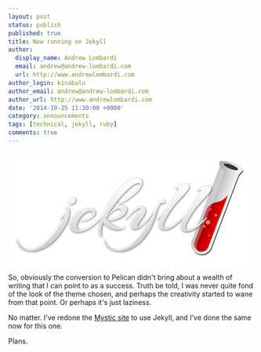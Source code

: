 ```yaml
---
layout: post
status: publish
published: true
title: Now running on Jekyll
author:
  display_name: Andrew Lombardi
  email: andrew@andrew-lombardi.com
  url: http://www.andrewlombardi.com
author_login: kinabalu
author_email: andrew@andrew-lombardi.com
author_url: http://www.andrewlombardi.com
date: '2014-10-25 11:30:00 +0000'
category: announcements
tags: [technical, jekyll, ruby]
comments: true
---
```


![jekyll_logo][]

So, obviously the conversion to Pelican didn't bring about a wealth of writing that I can point to as a success.  Truth be told, I was never quite fond of the look of the theme chosen, and perhaps the creativity started to wane from that point.  Or perhaps it's just laziness.  

No matter.  I've redone the [Mystic site][mystic] to use Jekyll, and I've done the same now for this one.  

Plans.

[jekyll_logo]: /images/blog/jekyll-logo-2x.png
[mystic]: http://mysticcoders.com